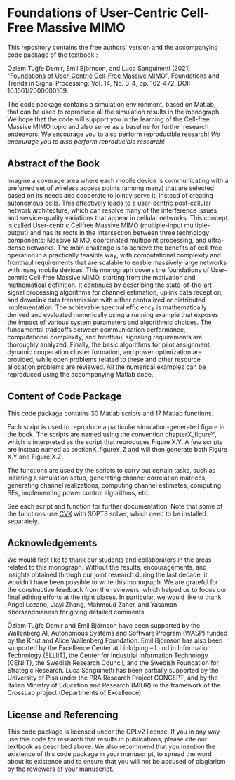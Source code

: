 Foundations of User-Centric Cell-Free Massive MIMO
==================

This repository contains the free authors' version and the accompanying code package of the textbook :

Özlem Tuğfe Demir, Emil Björnson, and Luca Sanguinetti (2021) “[Foundations of User-Centric Cell-Free Massive MIMO](https://www.nowpublishers.com/article/Details/SIG-109)”, Foundations and Trends in Signal Processing: Vol. 14, No. 3-4, pp. 162-472. DOI: 10.1561/2000000109.

The code package contains a simulation environment, based on Matlab, that can be used to reproduce all the simulation results in the monograph. We hope that the code will support you in the learning of the Cell-free Massive MIMO topic and also serve as a baseline for further research endeavors. We encourage you to also perform reproducible research! *We encourage you to also perform reproducible research!*

## Abstract of the Book

Imagine a coverage area where each mobile device is communicating with a preferred set of wireless access points
(among many) that are selected based on its needs and cooperate to jointly serve it, instead of creating autonomous
cells. This effectively leads to a user-centric post-cellular network architecture, which can resolve many of the interference issues and service-quality variations that appear in cellular networks. This concept is called User-centric Cellfree Massive MIMO (multiple-input multiple-output) and
has its roots in the intersection between three technology
components: Massive MIMO, coordinated multipoint processing, and ultra-dense networks. The main challenge is to
achieve the benefits of cell-free operation in a practically
feasible way, with computational complexity and fronthaul
requirements that are scalable to enable massively large
networks with many mobile devices. This monograph covers
the foundations of User-centric Cell-free Massive MIMO,
starting from the motivation and mathematical definition. It
continues by describing the state-of-the-art signal processing
algorithms for channel estimation, uplink data reception, and downlink data transmission with either centralized or
distributed implementation. The achievable spectral efficiency is mathematically derived and evaluated numerically
using a running example that exposes the impact of various
system parameters and algorithmic choices. The fundamental tradeoffs between communication performance, computational complexity, and fronthaul signaling requirements
are thoroughly analyzed. Finally, the basic algorithms for
pilot assignment, dynamic cooperation cluster formation,
and power optimization are provided, while open problems
related to these and other resource allocation problems are
reviewed. All the numerical examples can be reproduced
using the accompanying Matlab code.

## Content of Code Package

This code package contains 30 Matlab scripts and 17 Matlab functions.

Each script is used to reproduce a particular simulation-generated figure in the book. The scripts are named using the convention chapterX_figureY, which is interpreted as the script that reproduces Figure X.Y. A few scripts are instead named as sectionX_figureY_Z and will then generate both Figure X.Y and Figure X.Z.

The functions are used by the scripts to carry out certain tasks, such as initiating a simulation setup, generating channel correlation matrices, generating channel realizations, computing channel estimates, computing SEs, implementing power control algorithms, etc.

See each script and function for further documentation. Note that some of the functions use [CVX](http://cvxr.com/cvx/) with SDPT3 solver, which need to be installed separately.

## Acknowledgements

We would first like to thank our students and collaborators in the areas
related to this monograph. Without the results, encouragements, and
insights obtained through our joint research during the last decade, it
wouldn’t have been possible to write this monograph. We are grateful for
the constructive feedback from the reviewers, which helped us to focus
our final editing efforts at the right places. In particular, we would like
to thank Angel Lozano, Jiayi Zhang, Mahmoud Zaher, and Yasaman
Khorsandmanesh for giving detailed comments.

Özlem Tuğfe Demir and Emil Björnson have been supported by the
Wallenberg AI, Autonomous Systems and Software Program (WASP)
funded by the Knut and Alice Wallenberg Foundation. Emil Björnson
has also been supported by the Excellence Center at Linköping – Lund in
Information Technology (ELLIIT), the Center for Industrial Information
Technology (CENIIT), the Swedish Research Council, and the Swedish
Foundation for Strategic Research. Luca Sanguinetti has been partially
supported by the University of Pisa under the PRA Research Project
CONCEPT, and by the Italian Ministry of Education and Research
(MIUR) in the framework of the CrossLab project (Departments of
Excellence).

## License and Referencing

This code package is licensed under the GPLv2 license. If you in any way use this code for research that results in publications, please cite our textbook as described above. We also recommend that you mention the existence of this code package in your manuscript, to spread the word about its existence and to ensure that you will not be accused of plagiarism by the reviewers of your manuscript.
